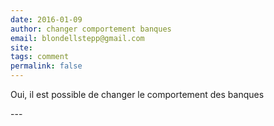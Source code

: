 ```yaml
---
date: 2016-01-09
author: changer comportement banques
email: blondellstepp@gmail.com
site: 
tags: comment
permalink: false
---
```


<p>Oui, il est possible de changer le comportement des banques</p>
<!-- tentative de spam sur http://www.youphil.com/en/node/5522 -->
---